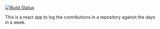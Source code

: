 [![Build Status](https://travis-ci.org/tuhinchakraborty/gitstats.svg?branch=master)](https://travis-ci.org/tuhinchakraborty/gitstats)

This is a react app to log the contributions in a repository against the days in a week.
